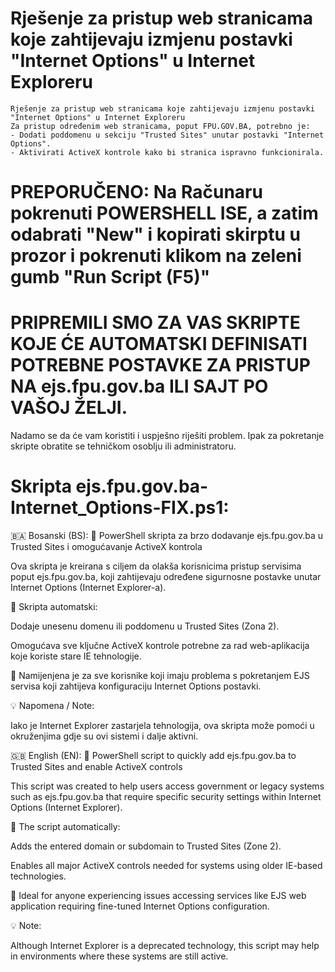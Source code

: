 # Rješenje za pristup web stranicama koje zahtijevaju izmjenu postavki "Internet Options" u Internet Exploreru

    Rješenje za pristup web stranicama koje zahtijevaju izmjenu postavki "Internet Options" u Internet Exploreru
    Za pristup određenim web stranicama, poput FPU.GOV.BA, potrebno je:
    - Dodati poddomenu u sekciju "Trusted Sites" unutar postavki "Internet Options".
    - Aktivirati ActiveX kontrole kako bi stranica ispravno funkcionirala.

# PREPORUČENO: Na Računaru pokrenuti POWERSHELL ISE, a zatim odabrati "New" i kopirati skirptu u prozor i pokrenuti klikom na zeleni gumb "Run Script (F5)"

# PRIPREMILI SMO ZA VAS SKRIPTE KOJE ĆE AUTOMATSKI DEFINISATI POTREBNE POSTAVKE ZA PRISTUP NA ejs.fpu.gov.ba ILI SAJT PO VAŠOJ ŽELJI.

Nadamo se da će vam koristiti i uspješno riješiti problem.
Ipak za pokretanje skripte obratite se tehničkom osoblju ili administratoru.

# Skripta ejs.fpu.gov.ba-Internet_Options-FIX.ps1:
🇧🇦 Bosanski (BS):
🎯 PowerShell skripta za brzo dodavanje ejs.fpu.gov.ba u Trusted Sites i omogućavanje ActiveX kontrola

Ova skripta je kreirana s ciljem da olakša korisnicima pristup servisima poput ejs.fpu.gov.ba, koji zahtijevaju određene sigurnosne postavke unutar Internet Options (Internet Explorer-a).

🔐 Skripta automatski:

Dodaje unesenu domenu ili poddomenu u Trusted Sites (Zona 2).

Omogućava sve ključne ActiveX kontrole potrebne za rad web-aplikacija koje koriste stare IE tehnologije.

🧩 Namijenjena je za sve korisnike koji imaju problema s pokretanjem EJS servisa koji zahtijeva konfiguraciju Internet Options postavki.

💡 Napomena / Note:

Iako je Internet Explorer zastarjela tehnologija, ova skripta može pomoći u okruženjima gdje su ovi sistemi i dalje aktivni.

🇬🇧 English (EN):
🎯 PowerShell script to quickly add ejs.fpu.gov.ba to Trusted Sites and enable ActiveX controls

This script was created to help users access government or legacy systems such as ejs.fpu.gov.ba that require specific security settings within Internet Options (Internet Explorer).

🔐 The script automatically:

Adds the entered domain or subdomain to Trusted Sites (Zone 2).

Enables all major ActiveX controls needed for systems using older IE-based technologies.

🧩 Ideal for anyone experiencing issues accessing services like EJS web application requiring fine-tuned Internet Options configuration.

💡 Note:

Although Internet Explorer is a deprecated technology, this script may help in environments where these systems are still active.
